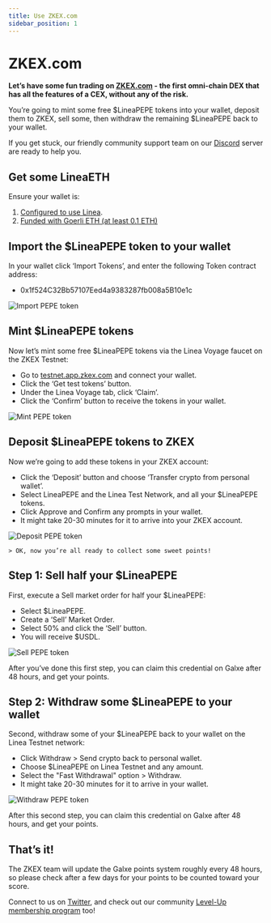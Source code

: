 ```yaml
---
title: Use ZKEX.com
sidebar_position: 1
---
```


# ZKEX.com

**Let’s have some fun trading on [ZKEX.com](https://zkex.com/) - the first omni-chain DEX that has all the features of a CEX, without any of the risk.**

You’re going to mint some free $LineaPEPE tokens into your wallet, deposit them to ZKEX, sell some, then withdraw the remaining $LineaPEPE back to your wallet.

If you get stuck, our friendly community support team on our [Discord](https://discord.gg/zkex) server are ready to help you.

## Get some LineaETH

Ensure your wallet is:

1. [Configured to use Linea](../set-up-your-wallet.md).
2. [Funded with Goerli ETH (at least 0.1 ETH)](../fund.md#get-test-eth-on-goerli)

## Import the $LineaPEPE token to your wallet

In your wallet click ‘Import Tokens’, and enter the following Token contract address:

- 0x1f524C32Bb57107Eed4a9383287fb008a5B10e1c

![Import PEPE token](../../assets/zkex/import-pepe-token.png)

## Mint $LineaPEPE tokens

Now let’s mint some free $LineaPEPE tokens via the Linea Voyage faucet on the ZKEX Testnet:

- Go to [testnet.app.zkex.com](https://testnet.app.zkex.com/) and connect your wallet.
- Click the ‘Get test tokens’ button.
- Under the Linea Voyage tab, click ‘Claim’.
- Click the ‘Confirm’ button to receive the tokens in your wallet.

![Mint PEPE token](../../assets/zkex/mint-pepe-token.png)

## Deposit $LineaPEPE tokens to ZKEX

Now we’re going to add these tokens in your ZKEX account:

- Click the ‘Deposit’ button and choose ‘Transfer crypto from personal wallet’.
- Select LineaPEPE and the Linea Test Network, and all your $LineaPEPE tokens.
- Click Approve and Confirm any prompts in your wallet.
- It might take 20-30 minutes for it to arrive into your ZKEX account.

![Deposit PEPE token](../../assets/zkex/deposit-pepe-token.png)

    > OK, now you’re all ready to collect some sweet points!

## Step 1: Sell half your $LineaPEPE

First, execute a Sell market order for half your $LineaPEPE:

- Select $LineaPEPE.
- Create a ‘Sell’ Market Order.
- Select 50% and click the ‘Sell’ button.
- You will receive $USDL.

![Sell PEPE token](../../assets/zkex/sell-pepe-token.png)

After you’ve done this first step, you can claim this credential on Galxe after 48 hours, and get your points.

## Step 2: Withdraw some $LineaPEPE to your wallet

Second, withdraw some of your $LineaPEPE back to your wallet on the Linea Testnet network:

- Click Withdraw > Send crypto back to personal wallet.
- Choose $LineaPEPE on Linea Testnet and any amount.
- Select the "Fast Withdrawal" option > Withdraw.
- It might take 20-30 minutes for it to arrive in your wallet.

![Withdraw PEPE token](../../assets/zkex/withdraw-pepe-token.png)

After this second step, you can claim this credential on Galxe after 48 hours, and get your points.

## That’s it!

The ZKEX team will update the Galxe points system roughly every 48 hours, so please check after a few days for your points to be counted toward your score.

Connect to us on [Twitter](https://twitter.com/ZKEX_Official), and check out our community [Level-Up membership program](https://zkex.zealy.io/) too!
